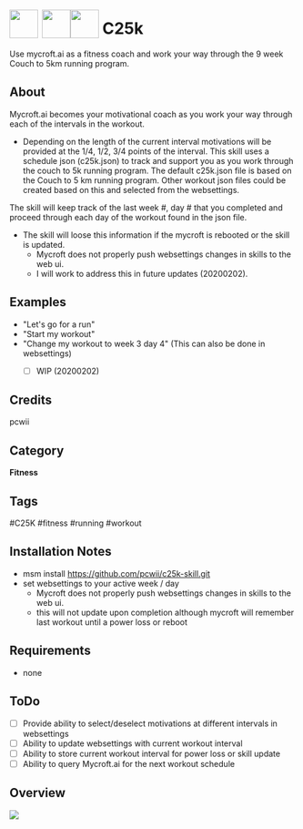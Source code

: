 # <img src='https://raw.githack.com/FortAwesome/Font-Awesome/master/svgs/solid/couch.svg' card_color='#40DBB0' width='50' height='50' style='vertical-align:bottom'/> <img src='https://raw.githack.com/FortAwesome/Font-Awesome/master/svgs/solid/arrow-circle-right.svg' card_color='#40DBB0' width='50' height='50' style='vertical-align:bottom'/><img src='https://raw.githack.com/FortAwesome/Font-Awesome/master/svgs/solid/running.svg' card_color='#40DBB0' width='50' height='50' style='vertical-align:bottom'/> C25k 
Use mycroft.ai as a fitness coach and work your way through the 9 week 
Couch to 5km running program.
## About
Mycroft.ai becomes your motivational coach as you work your way through each of the intervals in the workout.
* Depending on the length of the current interval motivations will be provided at the 1/4, 1/2, 3/4
points of the interval.
This skill uses a schedule json (c25k.json) to track and support you as you work 
through the couch to 5k running program.
The default c25k.json file is based on the Couch to 5 km running program.
Other workout json files could be created based on this and selected from the websettings.

The skill will keep track of the last week #, day # that you completed and proceed through each day
of the workout found in the json file.
* The skill will loose this information if the mycroft is rebooted or the skill is updated.
    - Mycroft does not properly push websettings changes in skills to the web ui.
    - I will work to address this in future updates (20200202).

## Examples
* "Let's go for a run"
* "Start my workout"
* "Change my workout to week 3 day 4" (This can also be done in websettings)
    - [ ] WIP (20200202)
    

## Credits
pcwii

## Category
**Fitness**

## Tags
#C25K
#fitness
#running
#workout

## Installation Notes
- msm install https://github.com/pcwii/c25k-skill.git
- set websettings to your active week / day
    - Mycroft does not properly push websettings changes in skills to the web ui.
    - this will not update upon completion although mycroft will remember last workout until a power loss or reboot

## Requirements
- none

## ToDo
- [ ] Provide ability to select/deselect motivations at different intervals in websettings
- [ ] Ability to update websettings with current workout interval
- [ ] Ability to store current workout interval for power loss or skill update
- [ ] Ability to query Mycroft.ai for the next workout schedule

## Overview
<img src='http://www.tombenninger.com/files/2011/09/VisualC25K.v1_0b.png'/>

